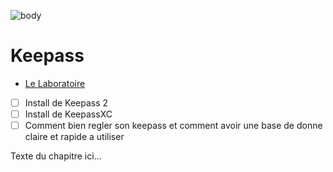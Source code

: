 ![body](https://banzaihobby.com/cdn/shop/files/Aoshima_Initial_D_Takumi_Fujiwara_AE86_Trueno_Project_D_Specification_-_BanzaiHobby-254450.jpg?v=1717061182&width=1100)

# **Keepass**

- [Le Laboratoire](./Docs.md)

- [ ] Install de Keepass 2
- [ ] Install de KeepassXC
- [ ] Comment bien regler son keepass et comment avoir une base de donne claire et rapide a utiliser

Texte du chapitre ici...